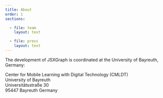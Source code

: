 ```yaml
---
title: About
order: 1
sections:

  - file: team
    layout: text

  - file: press
    layout: text
---
```


The development of JSXGraph is coordinated at the University of Bayreuth, Germany:

Center for Mobile Learning with Digital Technology (CMLDT)  
University of Bayreuth   
Universitätsstraße 30   
95447 Bayreuth
Germany